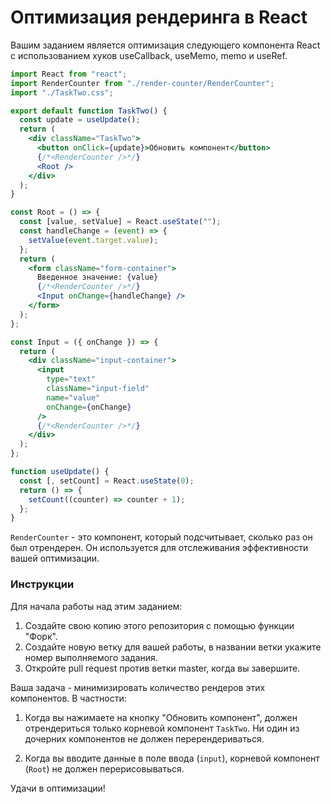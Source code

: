 # Оптимизация рендеринга в React

Вашим заданием является оптимизация следующего компонента React с использованием хуков useCallback, useMemo, memo и useRef.

```jsx
import React from "react";
import RenderCounter from "./render-counter/RenderCounter";
import "./TaskTwo.css";

export default function TaskTwo() {
  const update = useUpdate();
  return (
    <div className="TaskTwo">
      <button onClick={update}>Обновить компонент</button>
      {/*<RenderCounter />*/}
      <Root />
    </div>
  );
}

const Root = () => {
  const [value, setValue] = React.useState("");
  const handleChange = (event) => {
    setValue(event.target.value);
  };
  return (
    <form className="form-container">
      Введенное значение: {value}
      {/*<RenderCounter />*/}
      <Input onChange={handleChange} />
    </form>
  );
};

const Input = ({ onChange }) => {
  return (
    <div className="input-container">
      <input
        type="text"
        className="input-field"
        name="value"
        onChange={onChange}
      />
      {/*<RenderCounter />*/}
    </div>
  );
};

function useUpdate() {
  const [, setCount] = React.useState(0);
  return () => {
    setCount((counter) => counter + 1);
  };
}
```

`RenderCounter` - это компонент, который подсчитывает, сколько раз он был отрендерен. Он используется для отслеживания эффективности вашей оптимизации.

### Инструкции

Для начала работы над этим заданием:

1. Создайте свою копию этого репозитория с помощью функции "Форк".
2. Создайте новую ветку для вашей работы, в названии ветки укажите номер выполняемого задания.
3. Откройте pull request против ветки master, когда вы завершите.

Ваша задача - минимизировать количество рендеров этих компонентов. В частности:

1. Когда вы нажимаете на кнопку "Обновить компонент", должен отрендериться только корневой компонент `TaskTwo`. Ни один из дочерних компонентов не должен перерендериваться.

2. Когда вы вводите данные в поле ввода (`input`), корневой компонент (`Root`) не должен перерисовываться.

Удачи в оптимизации!
